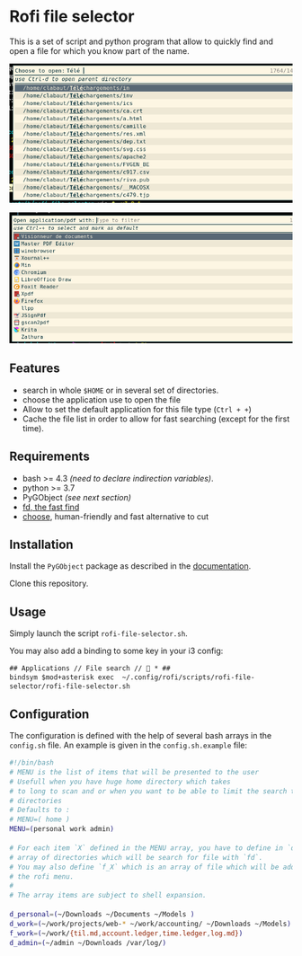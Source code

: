 # Rofi file selector

This is a set of script and python program that allow to quickly find and open
a file for which you know part of the name.

![Choosing the file to open](./file_selector.png)

![Choosing the application to use](./opener-selector.png)

## Features

- search in whole `$HOME` or in several set of directories.
- choose the application use to open the file
- Allow to set the default application for this file type (`Ctrl + +`)
- Cache the file list in order to allow for fast searching (except for the
  first time).

## Requirements
- bash >= 4.3 *(need to declare indirection variables)*.
- python >= 3.7
- PyGObject *(see next section)*
- [fd, the fast find](https://github.com/sharkdp/fd)
- [choose](https://github.com/theryangeary/choose), human-friendly and fast alternative to cut

## Installation

Install the `PyGObject` package as described in the
[documentation](https://pygobject.readthedocs.io/en/latest/getting_started.html).

Clone this repository.

## Usage

Simply launch the script `rofi-file-selector.sh`.

You may also add a binding to some key in your i3 config:
```
## Applications // File search //  * ##
bindsym $mod+asterisk exec  ~/.config/rofi/scripts/rofi-file-selector/rofi-file-selector.sh 
```

## Configuration

The configuration is defined with the help of several bash arrays in the
`config.sh` file. An example is given in the `config.sh.example` file:
```bash
#!/bin/bash
# MENU is the list of items that will be presented to the user
# Usefull when you have huge home directory which takes
# to long to scan and or when you want to be able to limit the search to some
# directories
# Defaults to :
# MENU=( home )
MENU=(personal work admin)

# For each item `X` defined in the MENU array, you have to define in `d_X` an
# array of directories which will be search for file with `fd`.
# You may also define `f_X` which is an array of file which will be added to
# the rofi menu.
#
# The array items are subject to shell expansion.

d_personal=(~/Downloads ~/Documents ~/Models )
d_work=(~/work/projects/web-* ~/work/accounting/ ~/Downloads ~/Models)
f_work=(~/work/{til.md,account.ledger,time.ledger,log.md})
d_admin=(~/admin ~/Downloads /var/log/)
```
